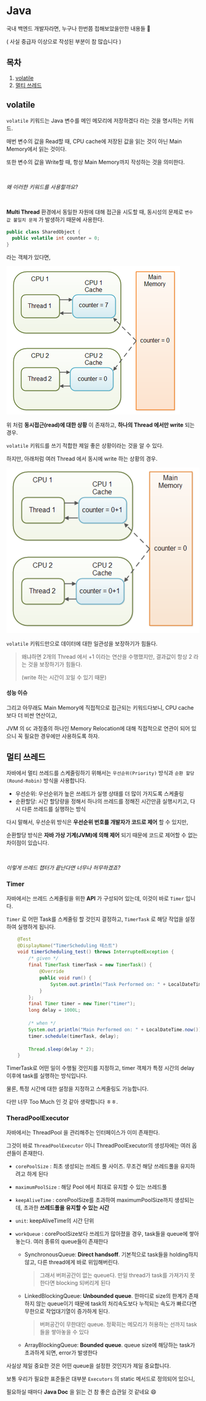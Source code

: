 # Java

국내 백엔드 개발자라면, 누구나 한번쯤 접해보았을만한 내용들 :jack_o_lantern:  

( 사실 중급자 이상으로 작성된 부분이 참 많습니다 )

## 목차

1. [volatile](#volatile)
2. [멀티 쓰레드](#멀티-쓰레드)



## volatile

`volatile` 키워드는 Java 변수를 메인 메모리에 저장하겠다 라는 것을 명시하는 키워드. 

매번 변수의 값을 Read할 때, CPU cache에 저장된 값을 읽는 것이 아닌 Main Memory에서 읽는 것이다. 

또한 변수의 값을 Write할 때, 항상 Main Memory까지 작성하는 것을 의미한다. 

<br>

*왜 이러한 키워드를 사용할까요?*   

<br>

**Multi Thread** 환경에서 동일한 자원에 대해 접근을 시도할 때, 동시성의 문제로 `변수 값 불일치 문제` 가 발생하기 때문에 사용한다. 

```java
public class SharedObject {
  public volatile int counter = 0;
}
```

라는 객체가 있다면, 

<div>
  <img src="img/volatile.png" text-align="center" />
</div>

위 처럼 **동시접근(read)에 대한 상황** 이 존재하고, **하나의 Thread 에서만 write** 되는 경우. 

`volatile` 키워드를 쓰기 적합한 제일 좋은 상황이라는 것을 알 수 있다. 

하지만, 아래처럼 여러 Thread 에서 동시에 write 하는 상황의 경우. 

<div>
  <img src="img/not_volatile.png" text-align="center" />
</div>

`volatile` 키워드만으로 데이터에 대한 일관성을 보장하기가 힘들다. 

> 왜냐하면 2개의 Thread 에서 +1 이라는 연산을 수행했지만, 결과값이 항상 2 라는 것을 보장하기가 힘들다. 
>
> (write 하는 시간이 꼬일 수 있기 때문)

#### 성능 이슈

그리고 아무래도 Main Memory에 직접적으로 접근되는 키워드다보니, CPU cache 보다 더 비싼 연산이고,  

JVM 의 `GC` 과정중의 하나인 Memory Relocation에 대해 직접적으로 연관이 되어 있으니 꼭 필요한 경우에만 사용하도록 하자. 



## 멀티 쓰레드

자바에서 멀티 쓰레드를 스케줄링하기 위해서는 `우선순위(Priority)` 방식과 `순환 할당(Round-Robin)` 방식을 사용합니다. 

* 우선순위: 우선순위가 높은 쓰레드가 실행 상태를 더 많이 가지도록 스케줄링
* 순환할당: 시간 할당량을 정해서 하나의 쓰레드를 정해진 시간만큼 실행시키고, 다시 다른 쓰레드를 실행하는 방식

다시 말해서, 우선순위 방식은 **우선순위 번호를 개발자가 코드로 제어** 할 수 있지만,  

순환할당 방식은 **자바 가상 기계(JVM)에 의해 제어** 되기 때문에 코드로 제어할 수 없는 차이점이 있습니다. 

<br>

*이렇게 쓰레드 챕터가 끝난다면 너무나 허무하겠죠?*

### Timer

자바에서는 쓰레드 스케줄링을 위한 **API** 가 구성되어 있는데, 이것이 바로 `Timer` 입니다. 

`Timer` 로 어떤 Task를 스케줄링 할 것인지 결정하고, `TimerTask` 로 해당 작업을 설정하여 실행하게 됩니다. 

```java
    @Test
    @DisplayName("TimerScheduling 테스트")
    void timerScheduling_test() throws InterruptedException {
        /* given */
        final TimerTask timerTask = new TimerTask() {
            @Override
            public void run() {
                System.out.println("Task Performed on: " + LocalDateTime.now());
            }
        };
        final Timer timer = new Timer("timer");
        long delay = 1000L;

        /* when */
        System.out.println("Main Performed on: " + LocalDateTime.now());
        timer.schedule(timerTask, delay);

        Thread.sleep(delay * 2);
    }
```

TimerTask로 어떤 일이 수행될 것인지를 지정하고, timer 객체가 특정 시간의 delay 이후에 task를 실행하는 방식입니다. 

물론, 특정 시간에 대한 설정을 지정하고 스케줄링도 가능합니다. 

다만 너무 Too Much 인 것 같아 생략합니다 ㅎㅎ. 

### TheradPoolExecutor

자바에서는 ThreadPool 을 관리해주는 인터페이스가 이미 존재한다. 

그것이 바로 `ThreadPoolExecutor` 이니 ThreadPoolExecutor의 생성자에는 여러 옵션들이 존재한다. 

* `corePoolSize` : 최초 생성되는 쓰레드 풀 사이즈. 무조건 해당 쓰레드풀을 유지하려고 하게 된다

* `maximumPoolSize` : 해당 Pool 에서 최대로 유지할 수 있는 쓰레드풀

* `keepAliveTime` : corePoolSize를 초과하여 maximumPoolSize까지 생성되는데, 초과한 **쓰레드풀을 유지할 수 있는 시간**

* `unit`: keepAliveTime의 시간 단위

* `workQueue` : corePoolSize보다 쓰레드가 많아졌을 경우, task들을 queue에 쌓아 놓는다. 여러 종류의 queue들이 존재한다

  * SynchronousQueue: **Direct handsoff**. 기본적으로 task들을 holding하지 않고, 다른 thread에게 바로 위임해버린다. 

    > 그래서 버퍼공간이 없는 queue다. 만일 thread가 task를 가져가지 못한다면 blocking 되버리게 된다

  * LinkedBlockingQueue: **Unbounded queue**. 한마디로 size의 한계가 존재하지 않는 queue이기 때문에 task의 처리속도보다 누적되는 속도가 빠르다면 무한으로 작업대기열이 증가하게 된다.

    > 버퍼공간이 무한대인 queue. 정확히는 메모리가 허용하는 선까지 task들을 쌓아놓을 수 있다

  * ArrayBlockingQueue: **Bounded queue**. queue size에 해당하는 task가 초과하게 되면, error가 발생한다

사실상 제일 중요한 것은 어떤 queue을 설정한 것인지가 제일 중요합니다. 

보통 우리가 필요한 표준들은 대부분 `Executors` 의 static 메서드로 정의되어 있으니,  

필요하실 때마다 **Java Doc** 을 읽는 건 참 좋은 습관일 것 같네요 :smile:   



